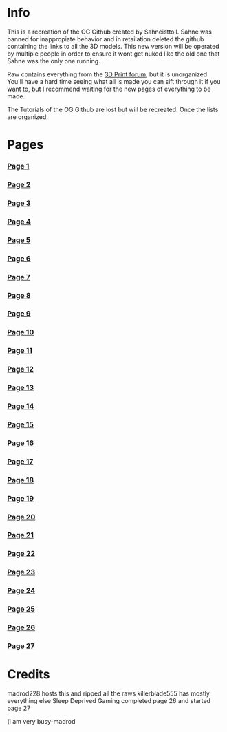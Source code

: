 # Info
This is a recreation of the OG Github created by Sahneisttoll. Sahne was banned for inappropiate behavior and in retailation deleted the github containing the links to all the 3D models. This new version will be operated by multiple people in order to ensure it wont get nuked like the old one that Sahne was the only one running.

Raw contains everything from the [3D Print forum](https://discord.com/channels/512287844258021376/1132040858343059638), but it is unorganized. You'll have a hard time seeing what all is made you can sift through it if you want to, but I recommend waiting for the new pages of everything to be made.

The Tutorials of the OG Github are lost but will be recreated. Once the lists are organized.

# Pages
### [Page 1](https://github.com/madrod228/voicesoftheprinter/blob/main/Page%2001.md)
### [Page 2](https://github.com/madrod228/voicesoftheprinter/blob/main/Page%2002.md)
### [Page 3](https://github.com/madrod228/voicesoftheprinter/blob/main/Page%2003.md)
### [Page 4](https://github.com/madrod228/voicesoftheprinter/blob/main/Page%2004.md)
### [Page 5](https://github.com/madrod228/voicesoftheprinter/blob/main/Page%2005.md)
### [Page 6](https://github.com/madrod228/voicesoftheprinter/blob/main/Page%2006.md)
### [Page 7](https://github.com/madrod228/voicesoftheprinter/blob/main/Page%2007.md)
### [Page 8](https://github.com/madrod228/voicesoftheprinter/blob/main/Page%2008.md)
### [Page 9](https://github.com/madrod228/voicesoftheprinter/blob/main/Page%2009.md)
### [Page 10](https://github.com/madrod228/voicesoftheprinter/blob/main/Page%2010.md)
### [Page 11](https://github.com/madrod228/voicesoftheprinter/blob/main/Page%2011.md)
### [Page 12](https://github.com/madrod228/voicesoftheprinter/blob/main/Page%2012.md)
### [Page 13](https://github.com/madrod228/voicesoftheprinter/blob/main/Page%2013.md)
### [Page 14](https://github.com/madrod228/voicesoftheprinter/blob/main/Page%2014.md)
### [Page 15](https://github.com/madrod228/voicesoftheprinter/blob/main/Page%2015.md)
### [Page 16](https://github.com/madrod228/voicesoftheprinter/blob/main/Page%2016.md)
### [Page 17](https://github.com/madrod228/voicesoftheprinter/blob/main/Page%2017.md)
### [Page 18](https://github.com/madrod228/voicesoftheprinter/blob/main/Page%2018.md)
### [Page 19](https://github.com/madrod228/voicesoftheprinter/blob/main/Page%2019.md)
### [Page 20](https://github.com/madrod228/voicesoftheprinter/blob/main/Page%2020.md)
### [Page 21](https://github.com/madrod228/voicesoftheprinter/blob/main/Page%2021.md)
### [Page 22](https://github.com/madrod228/voicesoftheprinter/blob/main/Page%2022.md)
### [Page 23](https://github.com/madrod228/voicesoftheprinter/blob/main/Page%2023.md)
### [Page 24](https://github.com/madrod228/voicesoftheprinter/blob/main/Page%2024.md)
### [Page 25](https://github.com/madrod228/voicesoftheprinter/blob/main/Page%2025.md)
### [Page 26](https://github.com/madrod228/voicesoftheprinter/blob/main/Page%2026.md)
### [Page 27](https://github.com/madrod228/voicesoftheprinter/blob/main/Page%2027.md)

# Credits
madrod228 hosts this and ripped all the raws
killerblade555 has mostly everything else
Sleep Deprived Gaming completed page 26 and started page 27


(i am very busy-madrod
